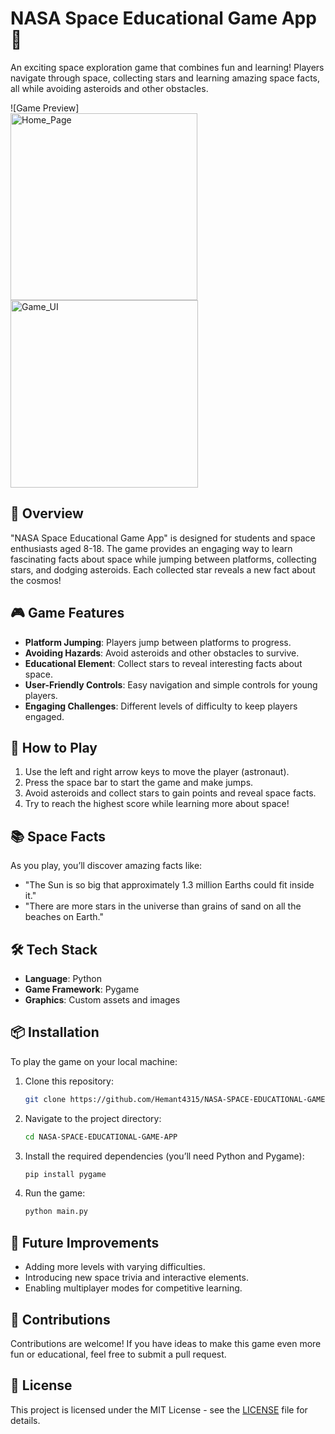 # NASA Space Educational Game App 🚀

An exciting space exploration game that combines fun and learning! Players navigate through space, collecting stars and learning amazing space facts, all while avoiding asteroids and other obstacles.

![Game Preview]<br>
<img width="299" alt="Home_Page" src="https://github.com/user-attachments/assets/854d7566-22ff-455e-beee-de2b2a3ddb5e">
<img width="300" alt="Game_UI" src="https://github.com/user-attachments/assets/a367a669-b184-4c4e-b1f6-465882b1f8bb">


## 🌌 Overview
"NASA Space Educational Game App" is designed for students and space enthusiasts aged 8-18. The game provides an engaging way to learn fascinating facts about space while jumping between platforms, collecting stars, and dodging asteroids. Each collected star reveals a new fact about the cosmos!

## 🎮 Game Features
- **Platform Jumping**: Players jump between platforms to progress.
- **Avoiding Hazards**: Avoid asteroids and other obstacles to survive.
- **Educational Element**: Collect stars to reveal interesting facts about space.
- **User-Friendly Controls**: Easy navigation and simple controls for young players.
- **Engaging Challenges**: Different levels of difficulty to keep players engaged.

## 🚀 How to Play
1. Use the left and right arrow keys to move the player (astronaut).
2. Press the space bar to start the game and make jumps.
3. Avoid asteroids and collect stars to gain points and reveal space facts.
4. Try to reach the highest score while learning more about space!

## 📚 Space Facts
As you play, you’ll discover amazing facts like:
- "The Sun is so big that approximately 1.3 million Earths could fit inside it."
- "There are more stars in the universe than grains of sand on all the beaches on Earth."

## 🛠️ Tech Stack
- **Language**: Python
- **Game Framework**: Pygame
- **Graphics**: Custom assets and images

## 📦 Installation

To play the game on your local machine:

1. Clone this repository:
    ```bash
    git clone https://github.com/Hemant4315/NASA-SPACE-EDUCATIONAL-GAME-APP.git
    ```
2. Navigate to the project directory:
    ```bash
    cd NASA-SPACE-EDUCATIONAL-GAME-APP
    ```
3. Install the required dependencies (you’ll need Python and Pygame):
    ```bash
    pip install pygame
    ```
4. Run the game:
    ```bash
    python main.py
    ```

## 🎯 Future Improvements
- Adding more levels with varying difficulties.
- Introducing new space trivia and interactive elements.
- Enabling multiplayer modes for competitive learning.

## 🤝 Contributions
Contributions are welcome! If you have ideas to make this game even more fun or educational, feel free to submit a pull request.

## 📄 License
This project is licensed under the MIT License - see the [LICENSE](LICENSE) file for details.



